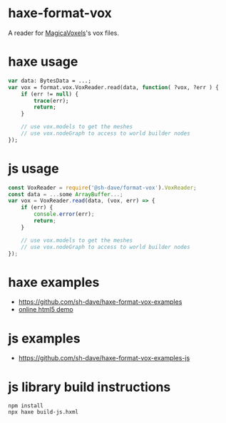 # haxe-format-vox

A reader for [MagicaVoxels](https://ephtracy.github.io)'s vox files.

# haxe usage

```haxe
var data: BytesData = ...;
var vox = format.vox.VoxReader.read(data, function( ?vox, ?err ) {
	if (err != null) {
		trace(err);
		return;
	}

	// use vox.models to get the meshes
	// use vox.nodeGraph to access to world builder nodes
});
```

# js usage

```js
const VoxReader = require('@sh-dave/format-vox').VoxReader;
const data = ...some ArrayBuffer...;
var vox = VoxReader.read(data, (vox, err) => {
	if (err) {
		console.error(err);
		return;
	}

	// use vox.models to get the meshes
	// use vox.nodeGraph to access to world builder nodes
});
```

# haxe examples

- https://github.com/sh-dave/haxe-format-vox-examples
- [online html5 demo](https://sh-dave.github.io/haxe-format-vox)

# js examples

- https://github.com/sh-dave/haxe-format-vox-examples-js

# js library build instructions

```shell
npm install
npx haxe build-js.hxml
```
